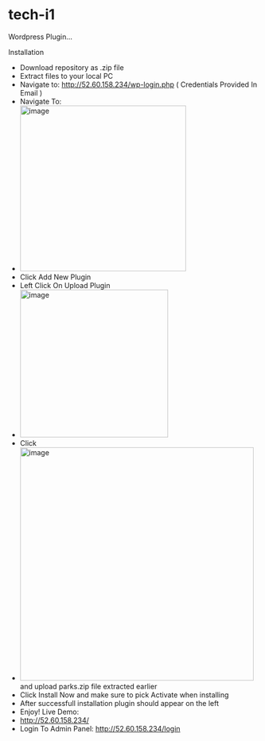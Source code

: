 # tech-i1
Wordpress Plugin...

Installation
- Download repository as .zip file
- Extract files to your local PC
- Navigate to: http://52.60.158.234/wp-login.php ( Credentials Provided In Email )
- Navigate To:
- <img width="333" alt="image" src="https://github.com/user-attachments/assets/ccec0bdb-1c76-4c18-8fa4-0ad1fe3eb9e7" />
- Click Add New Plugin
- Left Click On Upload Plugin
- <img width="297" alt="image" src="https://github.com/user-attachments/assets/fd5e3203-65e1-4b65-8a00-cbafd1f44a25" />
- Click
- <img width="469" alt="image" src="https://github.com/user-attachments/assets/18fd45e1-6ccb-48fd-a871-4928397911a6" /> and upload parks.zip file extracted earlier
- Click Install Now and make sure to pick Activate when installing
- After successfull installation plugin should appear on the left
- Enjoy!
Live Demo: 
- http://52.60.158.234/
- Login To Admin Panel: http://52.60.158.234/login
